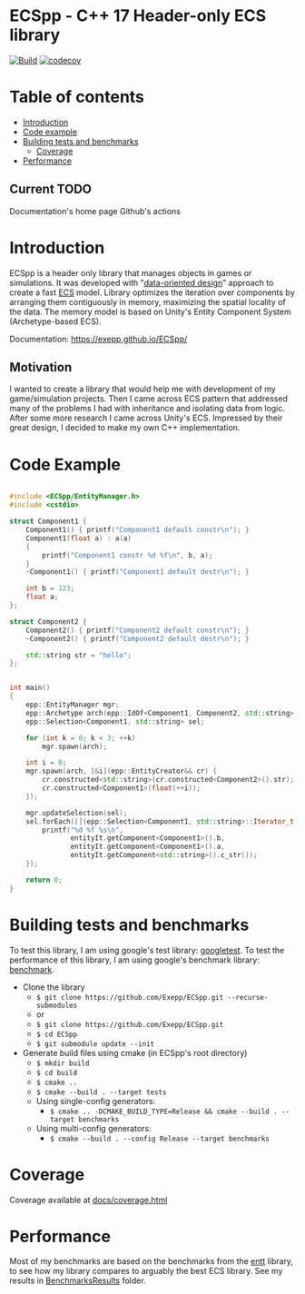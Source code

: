 # ECSpp - C++ 17 Header-only ECS library
[![Build](https://github.com/Exepp/ECSpp/workflows/Build/badge.svg)](https://github.com/Exepp/ECSpp/actions)
[![codecov](https://codecov.io/gh/Exepp/ECSpp/branch/master/graph/badge.svg)](https://codecov.io/gh/Exepp/ECSpp)

# Table of contents
* [Introduction](#introduction)
* [Code example](#code-example)
* [Building tests and benchmarks](#building-tests-and-benchmarks)
    * [Coverage](#coverage)
* [Performance](#performance)

Current TODO
------------
Documentation's home page
Github's actions

# Introduction
ECSpp is a header only library that manages objects in games or simulations. It was developed with "[data-oriented design](https://www.youtube.com/watch?v=rX0ItVEVjHc)" approach to create a fast [ECS](https://en.wikipedia.org/wiki/Entity_component_system) model. Library optimizes the iteration over components by arranging them contiguously in memory, maximizing the spatial locality of the data.
The memory model is based on Unity's Entity Component System (Archetype-based ECS). 

Documentation: https://exepp.github.io/ECSpp/

## Motivation
I wanted to create a library that would help me with development of my game/simulation projects. Then I came across ECS pattern that addressed many of the problems I had with inheritance and isolating data from logic. After some more research I came across Unity's ECS. Impressed by their great design, I decided to make my own C++ implementation.

# Code Example
```cpp

#include <ECSpp/EntityManager.h>
#include <cstdio>

struct Component1 {
    Component1() { printf("Component1 default constr\n"); }
    Component1(float a) : a(a)
    {
        printf("Component1 constr %d %f\n", b, a);
    }
    ~Component1() { printf("Component1 default destr\n"); }

    int b = 123;
    float a;
};

struct Component2 {
    Component2() { printf("Component2 default constr\n"); }
    ~Component2() { printf("Component2 default destr\n"); }

    std::string str = "hello";
};


int main()
{
    epp::EntityManager mgr;
    epp::Archetype arch(epp::IdOf<Component1, Component2, std::string>());
    epp::Selection<Component1, std::string> sel;

    for (int k = 0; k < 3; ++k)
        mgr.spawn(arch);

    int i = 0;
    mgr.spawn(arch, [&i](epp::EntityCreator&& cr) {
        cr.constructed<std::string>(cr.constructed<Component2>().str); // Component2 first, std::string second
        cr.constructed<Component1>(float(++i));                        // Component1 third
    });

    mgr.updateSelection(sel);
    sel.forEach([](epp::Selection<Component1, std::string>::Iterator_t const& entityIt) {
        printf("%d %f %s\n",
               entityIt.getComponent<Component1>().b,
               entityIt.getComponent<Component1>().a,
               entityIt.getComponent<std::string>().c_str());
    });

    return 0;
}

```
# Building tests and benchmarks
To test this library, I am using google's test library: [googletest](https://github.com/google/googletest).
To test the performance of this library, I am using google's benchmark library: [benchmark](https://github.com/google/benchmark).

* Clone the library
    * `$ git clone https://github.com/Exepp/ECSpp.git --recurse-submodules`
    * or 
    * `$ git clone https://github.com/Exepp/ECSpp.git`
    * `$ cd ECSpp`
    * `$ git submodule update --init`
* Generate build files using cmake
(in ECSpp's root directory)
    * `$ mkdir build`
    * `$ cd build`
    * `$ cmake ..`
    * `$ cmake --build . --target tests`
    * Using single-config generators:
        * `$ cmake .. -DCMAKE_BUILD_TYPE=Release && cmake --build . --target benchmarks`
    * Using multi-config generators:
        * `$ cmake --build . --config Release --target benchmarks`

# Coverage
Coverage available at [docs/coverage.html](https://exepp.github.io/ECSpp/coverage.html)

# Performance
Most of my benchmarks are based on the benchmarks from the [entt](https://github.com/skypjack/entt) library, to see how my library compares to arguably the best ECS library. See my results in [BenchmarksResults](https://github.com/Exepp/ECSpp/blob/master/BenchmarksResults/makeCharts.ipynb) folder.
